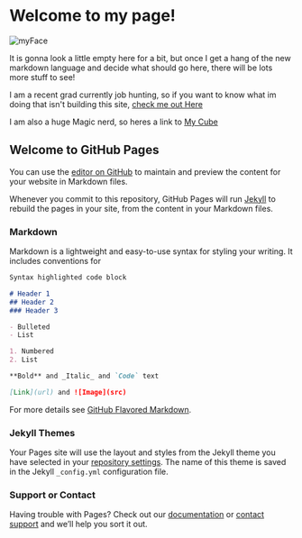 # Welcome to my page! 

![myFace](kgcressman.github.io/0.jpg)

It is gonna look a little empty here for a bit, but once I get a hang of the new markdown language and decide what should go here, there will be lots more stuff to see!

I am a recent grad currently job hunting, so if you want to know what im doing that isn't building this site, [check me out Here](https://www.linkedin.com/in/kevin-cressman-611a5517b/)

I am also a huge Magic nerd, so heres a link to [My Cube](https://www.cubetutor.com/cubeblog/27172)





## Welcome to GitHub Pages

You can use the [editor on GitHub](https://github.com/KGCressman/KGCressman.github.io/edit/main/README.md) to maintain and preview the content for your website in Markdown files.

Whenever you commit to this repository, GitHub Pages will run [Jekyll](https://jekyllrb.com/) to rebuild the pages in your site, from the content in your Markdown files.

### Markdown

Markdown is a lightweight and easy-to-use syntax for styling your writing. It includes conventions for

```markdown
Syntax highlighted code block

# Header 1
## Header 2
### Header 3

- Bulleted
- List

1. Numbered
2. List

**Bold** and _Italic_ and `Code` text

[Link](url) and ![Image](src)
```

For more details see [GitHub Flavored Markdown](https://guides.github.com/features/mastering-markdown/).

### Jekyll Themes

Your Pages site will use the layout and styles from the Jekyll theme you have selected in your [repository settings](https://github.com/KGCressman/KGCressman.github.io/settings). The name of this theme is saved in the Jekyll `_config.yml` configuration file.

### Support or Contact

Having trouble with Pages? Check out our [documentation](https://docs.github.com/categories/github-pages-basics/) or [contact support](https://github.com/contact) and we’ll help you sort it out.
